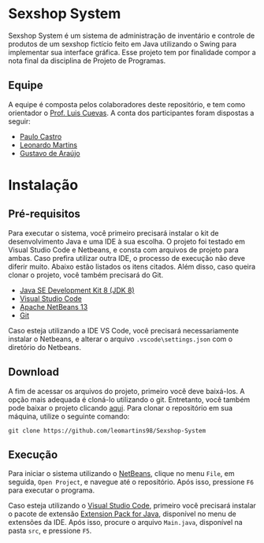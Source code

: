 # Sexshop System
Sexshop System é um sistema de administração de inventário e controle de produtos de um sexshop fictício feito em Java utilizando o Swing para implementar sua interface gráfica. Esse projeto tem por finalidade compor a nota final da disciplina de Projeto de Programas.

## Equipe
A equipe é composta pelos colaboradores deste repositório, e tem como orientador o [Prof. Luis Cuevas](https://github.com/lcuevasr).
A conta dos participantes foram dispostas a seguir:
 * [Paulo Castro](https://github.com/DatDarkAlpaca)
 * [Leonardo Martins](https://github.com/leomartins98)
 * [Gustavo de Araújo](https://github.com/Gugarauj07)


# Instalação
## Pré-requisitos
Para executar o sistema, você primeiro precisará instalar o kit de desenvolvimento Java e uma IDE à sua escolha. O projeto foi testado em Visual Studio Code e Netbeans, e consta com arquivos de projeto para ambas. Caso prefira utilizar outra IDE, o processo de execução não deve diferir muito. Abaixo estão listados os itens citados. Além disso, caso queira clonar o projeto, você também precisará do Git.

 * [Java SE Development Kit 8 (JDK 8)](http://www.oracle.com/technetwork/java/javase/downloads/jdk8-downloads-2133151.html)
 * [Visual Studio Code](https://code.visualstudio.com/download)
 * [Apache NetBeans 13](https://netbeans.apache.org/download/nb13/nb13.html)
 * [Git](https://git-scm.com/downloads)

Caso esteja utilizando a IDE VS Code, você precisará necessariamente instalar o Netbeans, e alterar o arquivo `.vscode\settings.json` com o diretório do Netbeans.

## Download
A fim de acessar os arquivos do projeto, primeiro você deve baixá-los. A opção mais adequada é cloná-lo utilizando o git. Entretanto, você também pode baixar o projeto clicando [aqui](https://github.com/leomartins98/Sexshop-System/archive/refs/heads/main.zip). Para clonar o repositório em sua máquina, utilize o seguinte comando:

```
git clone https://github.com/leomartins98/Sexshop-System
```

## Execução
Para iniciar o sistema utilizando o [NetBeans](https://netbeans.apache.org/download/nb13/nb13.html), clique no menu `File`, em seguida, `Open Project`, e navegue até o repositório. Após isso, pressione `F6` para executar o programa.

Caso esteja utilizando o [Visual Studio Code](https://code.visualstudio.com/download), primeiro você precisará instalar o pacote de extensão [Extension Pack for Java](https://marketplace.visualstudio.com/items?itemName=vscjava.vscode-java-pack), disponível no menu de extensões da IDE. Após isso, procure o arquivo `Main.java`, disponível na pasta `src`, e pressione `F5`.
